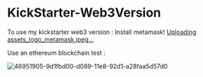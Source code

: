 # KickStarter-Web3Version

To use my kickstarter web3 version :
Install metamask!
[Uploading assets_logo_metamask.jpeg…]()

Use an ethereum blockchain test :


![46951905-9d1fbd00-d089-11e8-92d1-a28faa5d57d0](https://user-images.githubusercontent.com/91782454/191546471-8b7b0854-f33b-499b-9b38-cef3eb6ed309.png)
